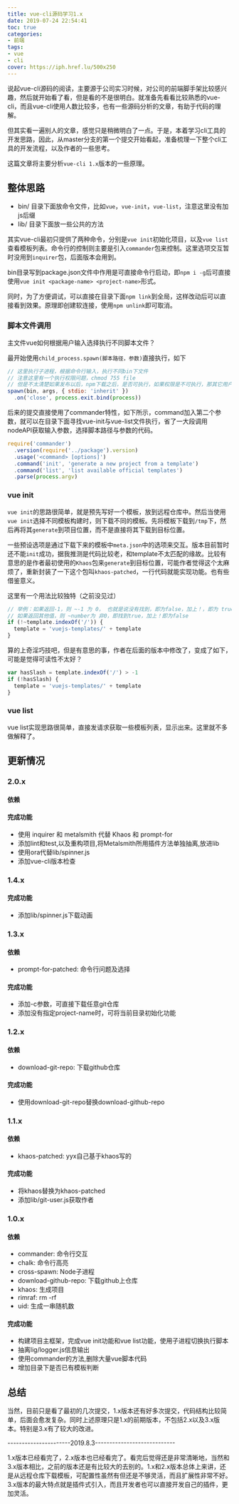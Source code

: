 ```yaml
---
title: vue-cli源码学习1.x
date: 2019-07-24 22:54:41
toc: true
categories:
- 前端
tags:
- vue
- cli
cover: https://iph.href.lu/500x250
---
```


说起vue-cli源码的阅读，主要源于公司实习时候，对公司的前端脚手架比较感兴趣，然后就开始看了看，但是看的不是很明白。就准备先看看比较熟悉的vue-cli，而且vue-cli使用人数比较多，也有一些源码分析的文章，有助于代码的理解。

但其实看一遍别人的文章，感觉只是稍微明白了一点。于是，本着学习cli工具的开发思路，因此，从master分支的第一个提交开始看起，准备梳理一下整个cli工具的开发流程，以及作者的一些思考。

这篇文章将主要分析`vue-cli 1.x`版本的一些原理。

<!--more-->

## 整体思路

* bin/  目录下面放命令文件，比如`vue`，`vue-init`，`vue-list`，注意这里没有加js后缀
* lib/  目录下面放一些公共的方法

其实vue-cli最初只提供了两种命令，分别是`vue init`初始化项目，以及`vue list`查看模板列表。命令行的控制则主要是引入`commander`包来控制。这里选项交互暂时没用到`inquirer`包，后面版本会用到。

bin目录写到package.json文件中作用是可直接命令行启动，即`npm i -g`后可直接使用`vue init <package-name> <project-name>`形式。

同时，为了方便调试，可以直接在目录下面`npm link`到全局，这样改动后可以直接看到效果。原理即创建软连接，使用`npm unlink`即可取消。

### 脚本文件调用

主文件vue如何根据用户输入选择执行不同脚本文件？

最开始使用`child_process.spawn(脚本路径，参数)`直接执行，如下

```js
// 这里执行子进程，根据命令行输入，执行不同bin下文件
// 注意这里有一个执行权限问题，chmod 755 file
// 但是不太清楚如果发布以后，npm下载之后，是否可执行，如果权限是不可执行，那其它用户下载后又该如何解决？已解决，用commander特性
spawn(bin, args, { stdio: 'inherit' })
  .on('close', process.exit.bind(process))
```

后来的提交直接使用了commander特性，如下所示，command加入第二个参数，就可以在目录下面寻找vue-init与vue-list文件执行，省了一大段调用nodeAPI获取输入参数，选择脚本路径与参数的代码。

```js
require('commander')
  .version(require('../package').version)
  .usage('<command> [options]')
  .command('init', 'generate a new project from a template')
  .command('list', 'list available official templates')
  .parse(process.argv)
```

### vue init

`vue init`的思路很简单，就是预先写好一个模板，放到远程仓库中。然后当使用`vue init`选择不同模板构建时，则下载不同的模板。先将模板下载到`/tmp`下，然后再将其`generate`到项目位置，而不是直接将其下载到目标位置。

一些预设选项是通过下载下来的模板中`meta.json`中的选项来交互。版本目前暂时还不能`init`成功，据我推测是代码比较老，和template不太匹配的缘故。比较有意思的是作者最初使用的`Khaos`包来`generate`到目标位置，可能作者觉得这个太麻烦了，重新封装了一下这个包叫`khaos-patched`，一行代码就能实现功能。也有些借鉴意义。

这里有一个用法比较独特（之前没见过）

```js
// 举例：如果返回-1，则 ~-1 为 0， 也就是说没有找到，即为false，加上！，即为 true，既没有找到就进入
// 如果返回其他值，则 ~number为 非0，即找到true，加上！即为false
if (!~template.indexOf('/')) {
  template = 'vuejs-templates/' + template
}
```

算的上奇淫巧技吧，但是有意思的事，作者在后面的版本中修改了，变成了如下，可能是觉得可读性不太好？

```js
var hasSlash = template.indexOf('/') > -1
if (!hasSlash) {
  template = 'vuejs-templates/' + template
}
```

### vue list

vue list实现思路很简单，直接发请求获取一些模板列表，显示出来。这里就不多做解释了。


## 更新情况

### 2.0.x

#### 依赖

#### 完成功能 

* 使用 inquirer 和 metalsmith 代替 Khaos 和 prompt-for
* 添加lint和test,以及重构项目,将Metalsmith所用插件方法单独抽离,放进lib
* 使用ora代替lib/spinner.js
* 添加vue-cli版本检查

### 1.4.x

#### 完成功能 

* 添加lib/spinner.js下载动画

### 1.3.x

#### 依赖

* prompt-for-patched: 命令行问题及选择

#### 完成功能

* 添加-c参数，可直接下载任意git仓库
* 添加没有指定project-name时，可将当前目录初始化功能

### 1.2.x

#### 依赖

* download-git-repo: 下载github仓库

#### 完成功能

* 使用download-git-repo替换download-github-repo

### 1.1.x

#### 依赖

* khaos-patched: yyx自己基于khaos写的

#### 完成功能

* 将khaos替换为khaos-patched
* 添加lib/git-user.js获取作者

### 1.0.x

#### 依赖

* commander: 命令行交互
* chalk: 命令行高亮
* cross-spawn: Node子进程
* download-github-repo: 下载github上仓库
* khaos: 生成项目
* rimraf: rm -rf
* uid: 生成一串随机数

#### 完成功能

* 构建项目主框架，完成vue init功能和vue list功能，使用子进程切换执行脚本
* 抽离lig/logger.js信息输出
* 使用commander的方法,删除大量vue脚本代码
* 增加目录下是否已有模板判断


## 总结

当然，目前只是看了最初的几次提交，1.x版本还有好多次提交，代码结构比较简单，后面会愈发复杂。同时上述原理只是1.x的前期版本，不包括2.x以及3.x版本。特别是3.x有了较大的改进。

----------------------2019.8.3----------------------------

1.x版本已经看完了，2.x版本也已经看完了。看完后觉得还是非常清晰地，当然和3.x版本相比，之前的版本还是有比较大的去别的。1.x和2.x版本总体上来讲，还是从远程仓库下载模板，可配置性虽然有但还是不够灵活，而且扩展性非常不好。3.x版本的最大特点就是插件式引入，而且开发者也可以直接开发自己的插件，更加灵活。
